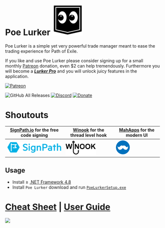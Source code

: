 # Poe Lurker <img src="LurkerIcon.png" width="100" height="100" /> 

<!-- <a href="https://cutt.ly/UT5eHx7" target="_blank"><img height="100" src="https://getbadgecdn.azureedge.net/images/English_L.png"></a> --> 
 
Poe Lurker is a simple yet very powerful trade manager meant to ease the trading experience for Path of Exile. 

If you like and use Poe Lurker please consider signing up for a small monthly [Patreon](https://www.patreon.com/poelurker) donation, even $2 can help tremendously. Furthermore you will become a [***Lurker Pro***](https://docs.google.com/presentation/d/1XhaSSNAFGxzouc5amzAW8c_6ifToNjnsQq5UmNgLXoo/present?slide=id.g71a37414b7_1_0) and you will unlock juicy features in the application.

[![Patreon](https://user-images.githubusercontent.com/5436436/88303508-1a537980-ccd5-11ea-9e27-9139f994101a.png)](https://www.patreon.com/poelurker) 

![GitHub All Releases](https://img.shields.io/github/downloads/C1rdec/Poe-Lurker/total?color=Blue&label=Official%20Lurker&style=for-the-badge) [![Discord](https://img.shields.io/discord/663088791539679244?style=for-the-badge)](https://discord.gg/hQERv7K) [![Donate](https://img.shields.io/badge/Donate-PayPal-green.svg?style=for-the-badge)](https://www.paypal.com/cgi-bin/webscr?cmd=_donations&business=WEYTVSDNTB8GY&currency_code=CAD&source=url)

# Shoutouts
| [SignPath.io](https://signpath.io/) for the free code signing | [Winook](https://github.com/macote/Winook) for the thread level hook | [MahApps](https://github.com/MahApps/MahApps.Metro) for the modern UI |
| ------------- | ------------- | ------------- |
| <a href="https://signpath.io/" target="_blank"><img src="./assets/signpath_logo.png"></a>  | <a href="https://github.com/macote/Winook" target="_blank"><img height="50" src="./assets/WinookLogo.png"></a> | <a href="https://github.com/MahApps/MahApps.Metro" target="_blank"><img height="45" src="./assets/MahAppsIcon.png"></a> |

## Usage
- Install ≥ [.NET Framework 4.8](https://dotnet.microsoft.com/download/dotnet-framework)
- Install `Poe Lurker`  <!--<a href="https://cutt.ly/UT5eHx7" target="_blank"><img height="35" align="center" src="https://getbadgecdn.azureedge.net/images/English_L.png"></a> or --> download and run [`PoeLurkerSetup.exe`](https://github.com/C1rdec/Poe-Lurker/releases/latest/download/PoeLurkerSetup.exe)


# [Cheat Sheet](assets/CheatSheet.md) | [User Guide](https://docs.google.com/presentation/d/1XhaSSNAFGxzouc5amzAW8c_6ifToNjnsQq5UmNgLXoo/present)

![](assets/Incoming.gif)
